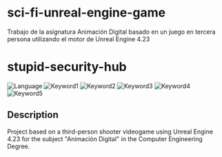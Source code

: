 # sci-fi-unreal-engine-game
Trabajo de la asignatura Animación Digital basado en un juego en tercera persona utilizando el motor de Unreal Engine 4.23
 
 # stupid-security-hub

![Language](https://img.shields.io/badge/language-spanish-red)
![Keyword1](https://img.shields.io/badge/-security-brightgreen)
![Keyword2](https://img.shields.io/badge/-pentesting-important)
![Keyword3](https://img.shields.io/badge/-ddos-blue)
![Keyword4](https://img.shields.io/badge/-vulnerabilities-blueviolet)
![Keyword5](https://img.shields.io/badge/-auditory-orange)

## Description
Project based on a third-person shooter videogame using Unreal Engine 4.23 for  the subject "Animación Digital" in the Computer Engineering Degree.
